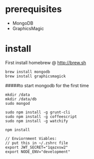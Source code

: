 


# prerequisites

* MongoDB
* GraphicsMagic


# install

First install homebrew @ http://brew.sh

```
brew install mongodb
brew install graphicsmagick
```

#####to start mongodb for the first time
```
mkdir /data
mkdir /data/db
sudo mongod
```

```
sudo npm install -g grunt-cli
sudo npm install -g coffeescript
sudo npm install -g watchify

npm install
```


```
// Enviornment Viables:
// put this in ~/.zshrc file
export JWT_SECRET="1qazxsw2"
export NODE_ENV="development"
```

